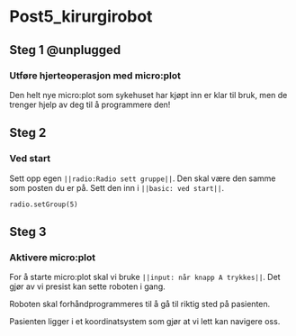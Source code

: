 # Post5_kirurgirobot

## Steg 1 @unplugged

### Utføre hjerteoperasjon med micro:plot

Den helt nye micro:plot som sykehuset har kjøpt inn er klar til bruk, men de trenger hjelp av deg til å programmere den!

## Steg 2

### Ved start

Sett opp egen ``||radio:Radio sett gruppe||``. Den skal være den samme som posten du er på. Sett den inn i ``||basic: ved start||``.

```blocks
radio.setGroup(5)
```

## Steg 3

### Aktivere micro:plot

For å starte micro:plot skal vi bruke ``||input: når knapp A trykkes||``. Det gjør av vi presist kan sette roboten i gang.

Roboten skal forhåndprogrammeres til å gå til riktig sted på pasienten.

Pasienten ligger i et koordinatsystem som gjør at vi lett kan navigere oss. 

